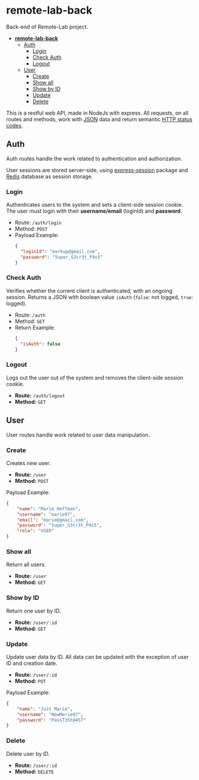 # **remote-lab-back**
Back-end of Remote-Lab project.

- [**remote-lab-back**](#--remote-lab-back--)
  * [Auth](#auth)
    + [Login](#login)
    + [Check Auth](#check-auth)
    + [Logout](#logout)
  * [User](#user)
    + [Create](#create)
    + [Show all](#show-all)
    + [Show by ID](#show-by-id)
    + [Update](#update)
    + [Delete](#delete)

This is a restful web API, made in NodeJs with express.
All requests, on all routes and methods, work with [JSON](https://www.json.org/json-en.html) data and return semantic [HTTP status codes](https://developer.mozilla.org/en-US/docs/Web/HTTP/Status).

## Auth

Auth routes handle the work related to authentication and authorization.

User sessions are stored server-side, using [express-session](https://github.com/expressjs/session) package and [Redis](https://redis.io/) database as session storage.

### Login

Authenticates users to the system and sets a client-side session cookie. The user must login with their **username/email** (loginId) and **password**.

- Route: `/auth/login`
- Method: `POST`
- Payload Example:
  ```JSON
  {
    "loginId": "markup@gmail.com",
    "password": "5uper_S3cr3t_P4s5"
  }
  ```

### Check Auth
Verifies whether the current client is authenticated, with an ongoing session. Returns a JSON with boolean value `isAuth` (`false`: not logged, `true`: logged).

- Route: `/auth`
- Method: `GET`
- Return Example:
  ```JSON
  {
    "isAuth": false
  }
  ```

### Logout

Logs out the user out of the system and removes the client-side session cookie.

- **Route:** `/auth/logout`
- **Method:** `GET`


## User

User routes handle work related to user data manipulation.

### Create

Creates new user.

- **Route:** `/user`
- **Method:** `POST`

Payload Example:

```JSON
{
	"name": "Marie Hoffman",
	"username": "marie97",
	"email": "marie@gmail.com",
	"password": "5uper_S3cr3t_P4s5",
	"role": "USER"
}
```

### Show all

Return all users.

- **Route:** `/user`
- **Method:** `GET`


### Show by ID

Return one user by ID.

- **Route:** `/user/:id`
- **Method:** `GET`

### Update

Update user data by ID. All data can be updated with the exception of user ID and creation date.

- **Route:** `/user/:id`
- **Method:** `PUT`

Payload Example:

```JSON
{
	"name": "Just Marie",
	"username": "NewMarie97",
	"password": "PassT35t@457"
}
```

### Delete

Delete user by ID.

- **Route:** `/user/:id`
- **Method:** `DELETE`